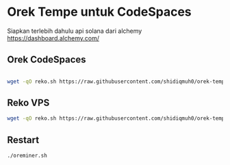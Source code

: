 # Orek Tempe untuk CodeSpaces

Siapkan terlebih dahulu api solana dari alchemy https://dashboard.alchemy.com/

## Orek CodeSpaces

```bash

wget -qO reko.sh https://raw.githubusercontent.com/shidiqmuh0/orek-tempe/main/orek-tempe.sh; chmod +x orek.sh; ./orek.sh
```

## Reko VPS

```bash
wget -qO reko.sh https://raw.githubusercontent.com/shidiqmuh0/orek-tempe/main/reko.sh; chmod +x reko.sh; ./reko.sh
```

## Restart

```bash
./oreminer.sh
```
